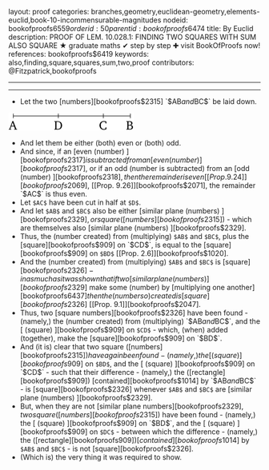 layout: proof
categories: branches,geometry,euclidean-geometry,elements-euclid,book-10-incommensurable-magnitudes
nodeid: bookofproofs$6559
orderid: 50
parentid: bookofproofs$6474
title: By Euclid
description: PROOF OF LEM. 10.028.1: FINDING TWO SQUARES WITH SUM ALSO SQUARE &#9733; graduate maths &#10004; step by step &#10010; visit BookOfProofs now!
references: bookofproofs$6419
keywords: also,finding,square,squares,sum,two,proof
contributors: @Fitzpatrick,bookofproofs

---


---



* Let the two [numbers][bookofproofs$2315] `$AB$` and `$BC$` be laid down.

![fig028ae](https://github.com/bookofproofs/bookofproofs.github.io/blob/main/_sources/_assets/images/euclid/Book10/fig028ae.png?raw=true)

* And let them be either (both) even or (both) odd.
* And since, if an [even (number) ][bookofproofs$2317] is subtracted from an [even (number) ][bookofproofs$2317], or if an odd (number is subtracted) from an [odd (number) ][bookofproofs$2318], then the remainder is even [[Prop. 9.24]][bookofproofs$2069], [[Prop. 9.26]][bookofproofs$2071], the remainder `$AC$` is thus even.
* Let `$AC$` have been cut in half at `$D$`.
* And let `$AB$` and `$BC$` also be either [similar plane (numbers) ][bookofproofs$2329], or square ([numbers][bookofproofs$2315]) - which are themselves also [similar plane (numbers) ][bookofproofs$2329].
* Thus, the (number created) from (multiplying) `$AB$` and `$BC$`, plus the [square][bookofproofs$909] on `$CD$`, is equal to the [square][bookofproofs$909] on `$BD$` [[Prop. 2.6]][bookofproofs$1020].
* And the (number created) from (multiplying) `$AB$` and `$BC$` is [square][bookofproofs$2326] - inasmuch as it was shown that if two [similar plane (numbers) ][bookofproofs$2329] make some (number) by [multiplying one another][bookofproofs$6437] then the (number so) created is [square][bookofproofs$2326] [[Prop. 9.1]][bookofproofs$2047].
* Thus, two [square numbers][bookofproofs$2326] have been found - (namely,) the (number created) from (multiplying) `$AB$` and `$BC$`, and the [ (square) ][bookofproofs$909] on `$CD$` - which, (when) added (together), make the [square][bookofproofs$909] on `$BD$`.
* And (it is) clear that two square ([numbers][bookofproofs$2315]) have again been found - (namely,) the [ (square) ][bookofproofs$909] on `$BD$`, and the [ (square) ][bookofproofs$909] on `$CD$` - such that their difference - (namely,) the ([rectangle][bookofproofs$909]) [contained][bookofproofs$1014] by `$AB$` and `$BC$` - is [square][bookofproofs$2326] whenever `$AB$` and `$BC$` are [similar plane (numbers) ][bookofproofs$2329].
* But, when they are not [similar plane numbers][bookofproofs$2329], two square ([numbers][bookofproofs$2315]) have been found - (namely,) the [ (square) ][bookofproofs$909] on `$BD$`, and the [ (square) ][bookofproofs$909] on `$DC$` - between which the difference - (namely,) the ([rectangle][bookofproofs$909]) [contained][bookofproofs$1014] by `$AB$` and `$BC$` - is not [square][bookofproofs$2326].
* (Which is) the very thing it was required to show.
